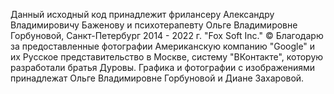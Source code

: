 Данный исходный код принадлежит фрилансеру Александру Владимировичу Баженову и психотерапевту Ольге Владимировне Горбуновой, Санкт-Петербург 2014 - 2022 г. "Fox Soft Inc." © 
Благодарю за предоставленные фотографии Американскую компанию "Google" и их Русское представительство в Москве, систему "ВКонтакте", которую разработали братья Дуровы.
Графика и фотографии с изображениями принадлежат Ольге Владимировне Горбуновой и Диане Захаровой.
